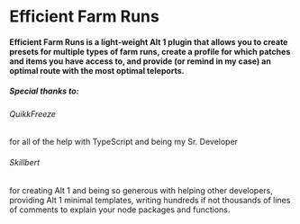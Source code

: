 # Efficient Farm Runs

#### Efficient Farm Runs is a light-weight Alt 1 plugin that allows you to create presets for multiple types of farm runs, create a profile for which patches and items you have access to, and provide (or remind in my case) an optimal route with the most optimal teleports.

##### Special thanks to:

###### QuikkFreeze

for all of the help with TypeScript and being my Sr. Developer

###### Skillbert

for creating Alt 1 and being so generous with helping other developers, providing Alt 1 minimal templates, writing hundreds if not thousands of lines of comments to explain your node packages and functions.
